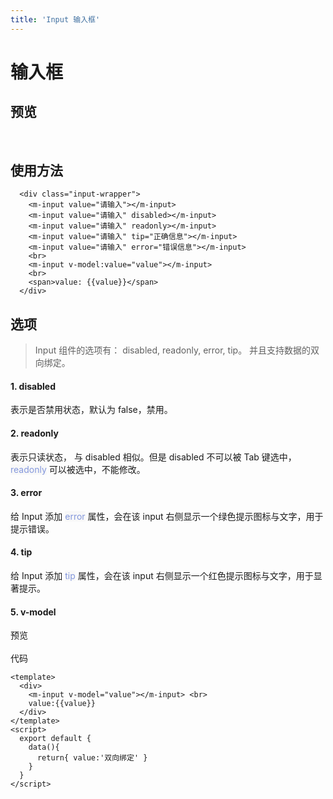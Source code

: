 ```yaml
---
title: 'Input 输入框'
---
```

# 输入框
## 预览
&nbsp;
<ClientOnly>
  <input-demo></input-demo>
</ClientOnly>

## 使用方法
```vue
  <div class="input-wrapper">
    <m-input value="请输入"></m-input>
    <m-input value="请输入" disabled></m-input>
    <m-input value="请输入" readonly></m-input>
    <m-input value="请输入" tip="正确信息"></m-input>
    <m-input value="请输入" error="错误信息"></m-input>
    <br>
    <m-input v-model:value="value"></m-input>
    <br>
    <span>value: {{value}}</span>
  </div>
```

## 选项
> Input 组件的选项有： disabled, readonly, error, tip。 并且支持数据的双向绑定。  
#### 1. disabled
表示是否禁用状态，默认为 false，禁用。
#### 2. readonly
表示只读状态， 与 disabled 相似。但是 disabled 不可以被 Tab 键选中，<span style='color:#8397dc;background-color:#F8F8F8'>readonly</span> 可以被选中，不能修改。
#### 3. error
给 Input 添加 <span style='color:#8397dc;background-color:#F8F8F8'>error</span> 属性，会在该 input 右侧显示一个绿色提示图标与文字，用于提示错误。
#### 4. tip
给 Input 添加 <span style='color:#8397dc;background-color:#F8F8F8'>tip</span> 属性，会在该 input 右侧显示一个红色提示图标与文字，用于显著提示。
#### 5. v-model  
预览  
<ClientOnly>
  <v-model-demo></v-model-demo>  
</ClientOnly>
代码
```vue
<template>
  <div>
    <m-input v-model="value"></m-input> <br>
    value:{{value}}
  </div>
</template>
<script>
  export default {
    data(){
      return{ value:'双向绑定' }
    }
  }
</script>
```



